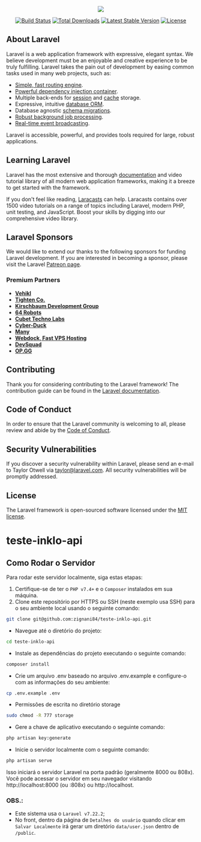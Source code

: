 <p align="center"><a href="https://laravel.com" target="_blank"><img src="https://laravel.com/assets/img/components/logo-laravel.svg"></a></p>

<p align="center">
    <a href="https://travis-ci.org/laravel/framework"><img src="https://travis-ci.org/laravel/framework.svg" alt="Build Status"></a>
    <a href="https://packagist.org/packages/laravel/framework"><img src="https://poser.pugx.org/laravel/framework/d/total.svg" alt="Total Downloads"></a>
    <a href="https://packagist.org/packages/laravel/framework"><img src="https://poser.pugx.org/laravel/framework/v/stable.svg" alt="Latest Stable Version"></a>
    <a href="https://packagist.org/packages/laravel/framework"><img src="https://poser.pugx.org/laravel/framework/license.svg" alt="License"></a>
</p>

## About Laravel

Laravel is a web application framework with expressive, elegant syntax. We believe development must be an enjoyable and creative experience to be truly fulfilling. Laravel takes the pain out of development by easing common tasks used in many web projects, such as:

- [Simple, fast routing engine](https://laravel.com/docs/routing).
- [Powerful dependency injection container](https://laravel.com/docs/container).
- Multiple back-ends for [session](https://laravel.com/docs/session) and [cache](https://laravel.com/docs/cache) storage.
- Expressive, intuitive [database ORM](https://laravel.com/docs/eloquent).
- Database agnostic [schema migrations](https://laravel.com/docs/migrations).
- [Robust background job processing](https://laravel.com/docs/queues).
- [Real-time event broadcasting](https://laravel.com/docs/broadcasting).

Laravel is accessible, powerful, and provides tools required for large, robust applications.

## Learning Laravel

Laravel has the most extensive and thorough [documentation](https://laravel.com/docs) and video tutorial library of all modern web application frameworks, making it a breeze to get started with the framework.

If you don't feel like reading, [Laracasts](https://laracasts.com) can help. Laracasts contains over 1500 video tutorials on a range of topics including Laravel, modern PHP, unit testing, and JavaScript. Boost your skills by digging into our comprehensive video library.

## Laravel Sponsors

We would like to extend our thanks to the following sponsors for funding Laravel development. If you are interested in becoming a sponsor, please visit the Laravel [Patreon page](https://patreon.com/taylorotwell).

### Premium Partners

- **[Vehikl](https://vehikl.com/)**
- **[Tighten Co.](https://tighten.co)**
- **[Kirschbaum Development Group](https://kirschbaumdevelopment.com)**
- **[64 Robots](https://64robots.com)**
- **[Cubet Techno Labs](https://cubettech.com)**
- **[Cyber-Duck](https://cyber-duck.co.uk)**
- **[Many](https://www.many.co.uk)**
- **[Webdock, Fast VPS Hosting](https://www.webdock.io/en)**
- **[DevSquad](https://devsquad.com)**
- **[OP.GG](https://op.gg)**

## Contributing

Thank you for considering contributing to the Laravel framework! The contribution guide can be found in the [Laravel documentation](https://laravel.com/docs/contributions).

## Code of Conduct

In order to ensure that the Laravel community is welcoming to all, please review and abide by the [Code of Conduct](https://laravel.com/docs/contributions#code-of-conduct).

## Security Vulnerabilities

If you discover a security vulnerability within Laravel, please send an e-mail to Taylor Otwell via [taylor@laravel.com](mailto:taylor@laravel.com). All security vulnerabilities will be promptly addressed.

## License

The Laravel framework is open-sourced software licensed under the [MIT license](https://opensource.org/licenses/MIT).
# teste-inklo-api

## Como Rodar o Servidor

Para rodar este servidor localmente, siga estas etapas:

1. Certifique-se de ter o `PHP v7.4+` e o `Composer` instalados em sua máquina.
2. Clone este repositório por HTTPS ou SSH (neste exemplo usa SSH) para o seu ambiente local usando o seguinte comando:

```bash
git clone git@github.com:zignani84/teste-inklo-api.git
```

- Navegue até o diretório do projeto:

```bash
cd teste-inklo-api
```

- Instale as dependências do projeto executando o seguinte comando:

```bash
composer install
```

- Crie um arquivo .env baseado no arquivo .env.example e configure-o com as informações do seu ambiente:

```bash
cp .env.example .env
```

- Permissões de escrita no diretório storage

```bash
sudo chmod -R 777 storage
```

- Gere a chave de aplicativo executando o seguinte comando:

```bash
php artisan key:generate
```

- Inicie o servidor localmente com o seguinte comando:

```bash
php artisan serve
```

Isso iniciará o servidor Laravel na porta padrão (geralmente 8000 ou 808x). Você pode acessar o servidor em seu navegador visitando http://localhost:8000 (ou :808x) ou http://localhost.

### **OBS.:**

- Este sistema usa o `Laravel v7.22.2`;
- No front, dentro da página de `Detalhes do usuário` quando clicar em `Salvar Localmente` irá gerar um diretório `data/user.json` dentro de `/public`.
